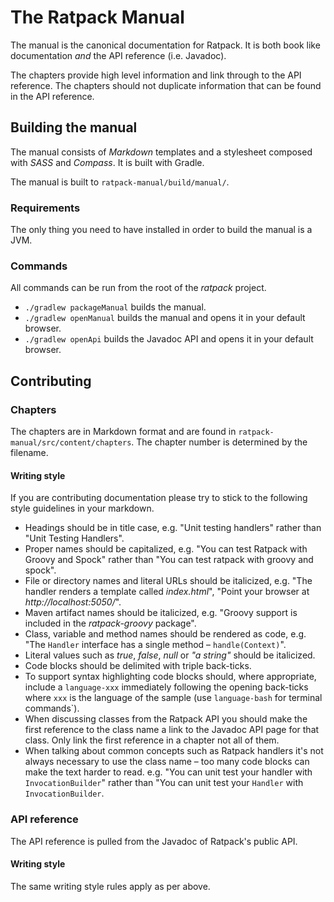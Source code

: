 # The Ratpack Manual

The manual is the canonical documentation for Ratpack.
It is both book like documentation _and_ the API reference (i.e. Javadoc).

The chapters provide high level information and link through to the API reference.
The chapters should not duplicate information that can be found in the API reference.

## Building the manual

The manual consists of *Markdown* templates and a stylesheet composed with *SASS* and *Compass*.
It is built with Gradle.

The manual is built to `ratpack-manual/build/manual/`.

### Requirements

The only thing you need to have installed in order to build the manual is a JVM.

### Commands

All commands can be run from the root of the *ratpack* project.

* `./gradlew packageManual` builds the manual.
* `./gradlew openManual` builds the manual and opens it in your default browser.
* `./gradlew openApi` builds the Javadoc API and opens it in your default browser.

## Contributing

### Chapters

The chapters are in Markdown format and are found in `ratpack-manual/src/content/chapters`.
The chapter number is determined by the filename.

#### Writing style

If you are contributing documentation please try to stick to the following style guidelines in your markdown.

* Headings should be in title case, e.g. "Unit testing handlers" rather than "Unit Testing Handlers".
* Proper names should be capitalized, e.g. "You can test Ratpack with Groovy and Spock" rather than "You can test ratpack with groovy and spock".
* File or directory names and literal URLs should be italicized, e.g. "The handler renders a template called *index.html*", "Point your browser at *http://localhost:5050/*".
* Maven artifact names should be italicized, e.g. "Groovy support is included in the *ratpack-groovy* package".
* Class, variable and method names should be rendered as code, e.g. "The `Handler` interface has a single method – `handle(Context)`".
* Literal values such as *true*, *false*, *null* or *"a string"* should be italicized.
* Code blocks should be delimited with triple back-ticks.
* To support syntax highlighting code blocks should, where appropriate, include a `language-xxx` immediately following the opening back-ticks where `xxx` is the language of the sample (use `language-bash` for terminal commands`).
* When discussing classes from the Ratpack API you should make the first reference to the class name a link to the Javadoc API page for that class. Only link the first reference in a chapter not all of them.
* When talking about common concepts such as Ratpack handlers it's not always necessary to use the class name – too many code blocks can make the text harder to read. e.g. "You can unit test your handler with `InvocationBuilder`" rather than "You can unit test your `Handler` with `InvocationBuilder`.

### API reference

The API reference is pulled from the Javadoc of Ratpack's public API.

#### Writing style

The same writing style rules apply as per above.